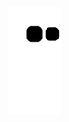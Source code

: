 
![snake gif](https://github.com/Formandodev/Formandodev/blob/output/github-contribution-grid-snake.svg)
